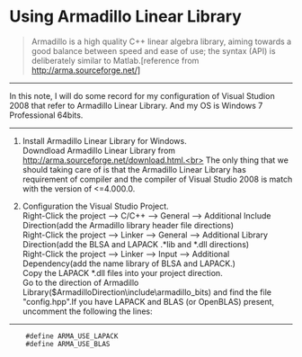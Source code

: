# Using Armadillo Linear Library

> Armadillo is a high quality C++ linear algebra library, aiming towards a good balance between speed and ease of use; the syntax (API) is deliberately similar to Matlab.[reference from http://arma.sourceforge.net/]

----

In this note, I will do some record for my configuration of Visual Studion 2008 that refer to Armadillo Linear Library. And my OS is Windows 7 Professional 64bits.

----

1. Install Armadillo Linear Library for Windows.<br>
        Downdload Armadillo Linear Library from http://arma.sourceforge.net/download.html.<br>
        The only thing that we should taking care of is that the Armadillo Linear Library has requirement of compiler and the compiler of Visual Studio 2008 is match with the version of <=4.000.0.<br>

2. Configuration the Visual Studio Project.<br>
        Right-Click the project --> C/C++ --> General --> Additional Include Direction(add the Armadillo library header file directions)<br>
        Right-Click the project --> Linker --> General --> Additional Library Direction(add the BLSA and LAPACK .*lib and *.dll directions)<br>
        Right-Click the project --> Linker --> Input --> Additional Dependency(add the name library of BLSA and LAPACK.)<br>
        Copy the LAPACK *.dll files into your project direction.<br>
        Go to the direction of Armadillo Library($ArmadilloDirection\include\armadillo_bits\) and find the file "config.hpp".If you have LAPACK and BLAS (or OpenBLAS) present, uncomment the following the lines:<br>
----

        #define ARMA_USE_LAPACK
        #define ARMA_USE_BLAS
